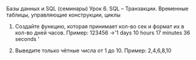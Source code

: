 Базы данных и SQL (семинары)
Урок 6. SQL – Транзакции. Временные таблицы, управляющие конструкции, циклы
1. Создайте функцию, которая принимает кол-во сек и формат их в кол-во дней часов.
Пример: 123456 ->'1 days 10 hours 17 minutes 36 seconds '

2. Выведите только чётные числа от 1 до 10.
Пример: 2,4,6,8,10